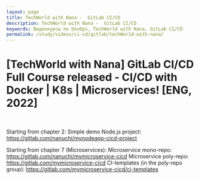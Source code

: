 ```yaml
---
layout: page
title: TechWorld with Nana -  GitLab CI/CD
description: TechWorld with Nana -  GitLab CI/CD
keywords: Видеокурсы по DevOps, TechWorld with Nana, GitLab CI/CD
permalink: /study/videos/ci-cd/gitlab/techWorld-with-nana/
---
```


# [TechWorld with Nana] GitLab CI/CD Full Course released - CI/CD with Docker | K8s | Microservices! [ENG, 2022]

<br/>

Starting from chapter 2:
Simple demo Node.js project: https://gitlab.com/nanuchi/mynodeapp-cicd-project

Starting from chapter 7 (Microservices):
Microservice mono-repo: https://gitlab.com/nanuchi/mymicroservice-cicd
Microservice poly-repo: https://gitlab.com/mymicroservice-cicd
CI-templates (in the poly-repo group): https://gitlab.com/mymicroservice-cicd/ci-templates
